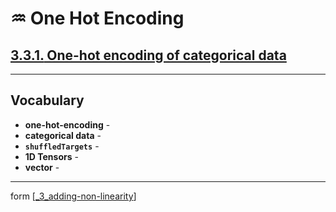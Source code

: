 # ♒️ One Hot Encoding

## [**3.3.1.** One-hot encoding of categorical data](https://livebook.manning.com/book/deep-learning-with-javascript/chapter-3/197)

---

## **Vocabulary**

- **one-hot-encoding** -
- **categorical data** -
- **`shuffledTargets`** -
- **1D Tensors** -
- **vector** -

---
form [[_3_adding-non-linearity]]

[//begin]: # "Autogenerated link references for markdown compatibility"
[_3_adding-non-linearity]: ../_3_adding-non-linearity.md "♒️ NON-LINEARITY"
[//end]: # "Autogenerated link references"